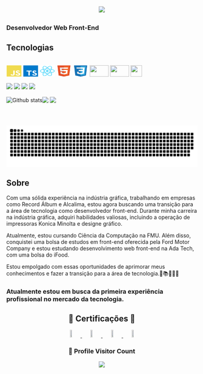 
<h1 align="center">
    <img src="https://readme-typing-svg.herokuapp.com/?font=Righteous&size=35&center=true&vCenter=true&width=500&height=70&duration=4000&lines=Olá!+👋;+Sou+o+Damião+Junior!;" />
</h1>
<h3>Desenvolvedor Web Front-End </h3>

## Tecnologias

<div style="display: inline_block"><br>
  <img align="center" height="30" width="40" src="https://raw.githubusercontent.com/devicons/devicon/master/icons/javascript/javascript-plain.svg">
  <img align="center"  height="30" width="40" src="https://raw.githubusercontent.com/devicons/devicon/master/icons/typescript/typescript-plain.svg">
  <img align="center"  height="30" width="40" src="https://raw.githubusercontent.com/devicons/devicon/master/icons/react/react-original.svg">
  <img align="center"  height="30" width="40" src="https://raw.githubusercontent.com/devicons/devicon/master/icons/html5/html5-original.svg">
  <img align="center" height="30" width="40" src="https://raw.githubusercontent.com/devicons/devicon/master/icons/css3/css3-original.svg">
  <img align="center" height="30" width="50" src="https://drcode.com.br/blog/wp-content/uploads/2015/07/MySQL.png">
  <img align="center" height="30" width="50" src="https://media.dev.to/cdn-cgi/image/width=1600,height=900,fit=cover,gravity=auto,format=auto/https%3A%2F%2Fdev-to-uploads.s3.amazonaws.com%2Fuploads%2Farticles%2Fdxy1c2bvl6odeo52dodk.jpg">
  <img align="center" height="30" width="30" src="https://e7.pngegg.com/pngimages/439/345/png-clipart-bootstrap-logo-thumbnail-tech-companies.png">
</div>
<br> 
<div> 
  <a href="https://www.instagram.com/juninho_oliveirah/" target="_blank"><img src="https://img.shields.io/badge/-Instagram-%23E4405F?style=for-the-badge&logo=instagram&logoColor=white" target="_blank"></a>
  <a href = "mailto:junior.oliveira05@icloud.com"><img src="https://img.shields.io/badge/-Icloud-%23333?style=for-the-badge&logo=icloud&logoColor=white" target="_blank"></a>
  <a href="https://www.linkedin.com/in/dami%C3%A3o-junior/" target="_blank"><img src="https://img.shields.io/badge/-LinkedIn-%230077B5?style=for-the-badge&logo=linkedin&logoColor=white" target="_blank"></a>
  <a href="https://portfolio-2023-two-green.vercel.app/" target="_blank"><img src="https://img.shields.io/badge/-Portf%C3%B3lio-%230077B5?style=for-the-badge&logo=&logoColor=white" target="_blank"></a>
</div>
<br>

<div>
   <a href="https://github.com/juninho-Oliveira"></a>
   <img height="180em" src="https://github-readme-stats.vercel.app/api?username=juninho-Oliveira&show_icons=true&theme=dark&include_all_commits=true&count_private"/>
   <img height="180em" src="https://github-readme-stats.vercel.app/api/top-langs/?username=juninho-Oliveira&layout=compact&langs_count=16&theme=dark"/>
   <img align="left" src="https://github-readme-streak-stats.herokuapp.com/?user=juninho-Oliveira&theme=dark&hide_border=false" alt="Github stats" />
</div>
<br>

#

<picture align="center">
  <source media="(prefers-color-scheme: dark)" srcset="https://raw.githubusercontent.com/juninho-Oliveira/juninho-Oliveira/output/github-contribution-grid-snake-dark.svg">
  <source media="(prefers-color-scheme: light)" srcset="https://raw.githubusercontent.com/juninho-Oliveira/juninho-Oliveira/output/github-contribution-grid-snake-dark.svg">
  <img align="center" alt="github contribution grid snake animation" src="https://raw.githubusercontent.com/juninho-Oliveira/juninho-Oliveira/output/github-contribution-grid-snake.svg">
</picture>

## Sobre

Com uma sólida experiência na indústria gráfica, trabalhando em empresas como Record Álbum e Alcalima, estou agora buscando uma transição para a área de tecnologia como desenvolvedor front-end. Durante minha carreira na indústria gráfica, adquiri habilidades valiosas, incluindo a operação de impressoras Konica Minolta e designe gráfico. 

Atualmente, estou cursando Ciência da Computação na FMU. Além disso, conquistei uma bolsa de estudos em front-end oferecida pela Ford Motor Company e estou estudando desenvolvimento web front-end na Ada Tech, com uma bolsa do iFood.

Estou empolgado com essas oportunidades de aprimorar meus conhecimentos e fazer a transição para a área de tecnologia.🚀📚👨🏻‍💻

### Atualmente estou em busca da primeira experiência profissional no mercado da tecnologia.

  <div align="center">
  <h2>📝 Certificações 📝</h2>
 <a href="https://www.credly.com/badges/27bc7fde-79eb-4e5d-962a-11522bf20312/public_url">
  <img width="10%" height="10%"  src="https://images.credly.com/size/680x680/images/00634f82-b07f-4bbd-a6bb-53de397fc3a6/image.png"/>
 </a>
<a href="https://www.credly.com/badges/72c6fb98-65d0-4db0-9f5c-53d9f11fe916/public_url">
  <img width="10%" height="10%"  src="https://images.credly.com/size/680x680/images/fc1352af-87fa-4947-ba54-398a0e63322e/security-compliance-and-identity-fundamentals-600x600.png"/>
 </a>
 <a href="https://www.credly.com/badges/65cec5f8-7458-4ef5-abbd-d2d5499b6384/public_url">
  <img width="10%" height="10%"  src="https://images.credly.com/size/680x680/images/be8fcaeb-c769-4858-b567-ffaaa73ce8cf/image.png"/>
 </a>
 <a href="https://www.credly.com/badges/ffc8988f-3d25-44de-a383-98c97e1a5cfc/public_url">
  <img width="10%" height="10%"  src="https://images.credly.com/size/680x680/images/70d71df5-f3dc-4380-9b9d-f22513a70417/CCNAITN__1_.png"/>
 </a>
</div>


<div align=center>
  <h3><b>📍 Profile Visitor Count</b></h3>
</div>
    
<p align="center" >   
  <img src="https://profile-counter.glitch.me/juninho-Oliveira/count.svg" />  
</p>



